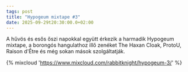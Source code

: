 ```yaml
---
tags: post
title: "Hypogeum mixtape #3"
date: 2025-09-29t20:30:00.0+02:00
---
```


A hűvös és esős őszi napokkal együtt érkezik a harmadik Hypogeum mixtape, a borongós hangulathoz illő zenéket The Haxan Cloak, ProtoU, Raison d'Être és még sokan mások szolgáltatják.

{% mixcloud 'https://www.mixcloud.com/rabbitknight/hypogeum-3/' %}